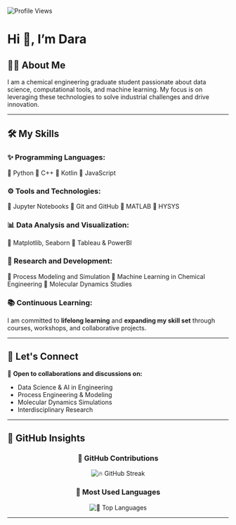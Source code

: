 <p align="left">
  <img src="https://komarev.com/ghpvc/?username=LD-Shell&label=Profile%20Views&color=blue&style=flat-square" alt="Profile Views"/>
</p>

# Hi 👋, I’m Dara  

## 👨‍🔬 About Me  
I am a chemical engineering graduate student passionate about data science, computational tools, and machine learning. My focus is on leveraging these technologies to solve industrial challenges and drive innovation.

---

## 🛠️ My Skills  

### ✨ Programming Languages:
🔹 Python 🔹 C++ 🔹 Kotlin 🔹 JavaScript

### ⚙️ Tools and Technologies:
🔹 Jupyter Notebooks 🔹 Git and GitHub 🔹 MATLAB 🔹 HYSYS  

### 📊 Data Analysis and Visualization:
🔹 Matplotlib, Seaborn 🔹 Tableau & PowerBI  

### 🔬 Research and Development:
🔹 Process Modeling and Simulation 🔹 Machine Learning in Chemical Engineering 🔹 Molecular Dynamics Studies  

### 📚 Continuous Learning:
I am committed to **lifelong learning** and **expanding my skill set** through courses, workshops, and collaborative projects.

---

## 🤝 Let's Connect  

🔹 **Open to collaborations and discussions on:**  
- Data Science & AI in Engineering  
- Process Engineering & Modeling  
- Molecular Dynamics Simulations  
- Interdisciplinary Research  

---

## 🚀 GitHub Insights  

<div align="center">

### 📌 GitHub Contributions  
<img src="https://github-readme-streak-stats.herokuapp.com?user=LD-Shell&theme=tokyonight&hide_border=true&date_format=M%20j%5B%2C%20Y%5D" alt="🔥 GitHub Streak" />

### 📌 Most Used Languages  
<img src="https://github-readme-stats.vercel.app/api/top-langs?username=LD-Shell&layout=compact&theme=tokyonight&hide_border=true" alt="📌 Top Languages" />

</div>

---
